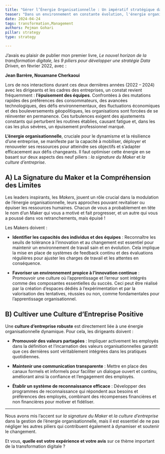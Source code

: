 ```yaml
---
title: "Gérer l’Énergie Organisationnelle : Un impératif stratégique dans un monde en constante transformation"
teaser: "Dans un environnement en constante évolution, l'énergie organisationnelle est cruciale pour aligner les équipes et stimuler l'innovation. Découvrez comment optimiser cette ressource clé pour assurer la transformation et la performance de votre organisation."
date: 2024-04-24
tags: transformation,Management
authors: Pejman Gohari
pillar: strategy
type: strategy

---
```


J’avais eu plaisir de publier mon premier livre, _Le nouvel horizon de la transformation digitale, les 9 piliers pour développer une stratégie Data Driven_, en février 2022, avec :

**Jean Barrère, Nouamane Cherkaoui**

Lors de nos interactions durant ces deux dernières années (2022 – 2024) avec les dirigeants et les cadres des entreprises, un constat revient fréquemment : **l’épuisement des équipes**. Confrontées à des mutations rapides des préférences des consommateurs, des avancées technologiques, des défis environnementaux, des fluctuations économiques et des bouleversements géopolitiques, les organisations sont forcées de se réinventer en permanence. Ces turbulences exigent des ajustements constants qui perturbent les routines établies, causant fatigue et, dans les cas les plus sévères, un épuisement professionnel marqué.

**L’énergie organisationnelle**, cruciale pour le dynamisme et la résilience d’une entreprise, se manifeste par la capacité à mobiliser, déployer et renouveler ses ressources pour atteindre ses objectifs et s’adapter efficacement aux défis changeants. Il faut optimiser cette énergie en se basant sur deux aspects des neuf piliers : _la signature du Maker_ et _la culture d’entreprise_.

## A) La Signature du Maker et la Compréhension des Limites

Les leaders inspirants, les _Makers_, jouent un rôle crucial dans la modulation de l’énergie organisationnelle, leurs approches pouvant revitaliser ou épuiser les ressources humaines. Chacun de vous a probablement en tête le nom d’un Maker qui vous a motivé et fait progresser, et un autre qui vous a poussé dans vos retranchements, mais épuisé !

Les Makers doivent :

- **Identifier les capacités des individus et des équipes** : Reconnaître les seuils de tolérance à l’innovation et au changement est essentiel pour maintenir un environnement de travail sain et en évolution. Cela implique la mise en place de systèmes de feedback continu et des évaluations régulières pour ajuster les charges de travail et les attentes en conséquence.

- **Favoriser un environnement propice à l’innovation continue** : Promouvoir une culture où l’apprentissage et l’erreur sont intégrés comme des composantes essentielles du succès. Ceci peut être réalisé par la création d’espaces dédiés à l’expérimentation et par la valorisation des tentatives, réussies ou non, comme fondamentales pour l’apprentissage organisationnel.

## B) Cultiver une Culture d’Entreprise Positive

Une **culture d’entreprise robuste** est directement liée à une énergie organisationnelle dynamique. Pour cela, les dirigeants doivent :

- **Promouvoir des valeurs partagées** : Impliquer activement les employés dans la définition et l’incarnation des valeurs organisationnelles garantit que ces dernières sont véritablement intégrées dans les pratiques quotidiennes.

- **Maintenir une communication transparente** : Mettre en place des canaux formels et informels pour faciliter un dialogue ouvert et continu, améliorant ainsi la confiance et l’engagement des employés.

- **Établir un système de reconnaissance efficace** : Développer des programmes de reconnaissance qui répondent aux besoins et préférences des employés, combinant des récompenses financières et non financières pour motiver et fidéliser.

---

Nous avons mis l’accent sur _la signature du Maker_ et _la culture d’entreprise_ dans la gestion de l’énergie organisationnelle, mais il est essentiel de ne pas négliger les autres piliers qui contribuent également à dynamiser et soutenir le changement.

Et vous, **quelle est votre expérience et votre avis** sur ce thème important de la transformation digitale ?
